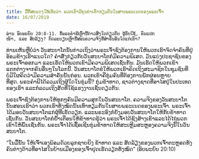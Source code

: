 ```yaml
---
title: ມື້ທີ່ສະແດງໃຫ້ເຫັນວ່າ ພວກເຮົາມີຄຸນຄ່າເທົ່າທຽມກັນໃນສາຍພຣະເນດຂອງພຣະເຈົ້າ
date: 16/07/2019
---
```


`ອ່ານ ອົບພະຍົບ 20:8-11. ຂໍ້ພຣະຄຳພີເຫຼົ່ານີ້ກ່າວສິ່ງໃດກ່ຽວກັບ ຜູ້ຮັບໃຊ້, ຄົນແປກໜ້າ, ແລະ ສັດລ້ຽງ? ກົດລະບຽບເຫຼົ່ານີ້ສອນຄວາມຈິງທີ່ສຳຄັນອັນໃດແກ່ເຮົາ?`

ທ່ານເຫັນຫຼືບໍ່ວ່າ ວັນສະບາໂຕນັ້ນກ່າວເຖິງວ່າພຣະເຈົ້າຊົງຕ້ອງການໃຫ້ພວກເຮົາຈົດຈຳຄົນທີ່ຢູ່ອ້ອມຂ້າງເຮົາແນວໃດ? ຄຳສັ່ງກ່ຽວກັບວັນສະບາໂຕກໍມີຄວາມພິເສດ. ມັນແບ່ງປະຊາຊົນຂອງພຣະເຈົ້າອອກມາ ແລະເຮັດໃຫ້ພວກເຂົາມີຄວາມພິເສດເຊັ່ນກັນ. ມັນເຮັດໃຫ້ພວກເຂົາແຕກຕ່າງຈາກຄົນອື່ນໆໃນໂລກນີ້. ວັນສະບາໂຕຂໍໃຫ້ພວກເຮົາຄິດເຖິງສະມາຊິກໃນຊຸມຊົນທີ່ບໍ່ມີໃຜຄິດວ່າມີຄວາມສຳຄັນນັ້ນກ່ອນ. ພວກເຂົາຄືກຸ່ມຄົນທີ່ຕ້ອງການພັກຜ່ອນຫຼາຍທີ່ສຸດ. ພຣະຄຳພີໄດ້ລວມເຖິງຜູ້ໃດໃນກຸ່ມນີ້? ກຸ່ມຂ້າທາດ, ຊາວຕ່າງຊາດທີ່ອາໄສຢູ່ໃນປະເທດຂອງເຮົາ ແລະກໍລວມເຖິງສັດທີ່ໃຊ້ແຮງງານເຊັ່ນດຽວກັນ.

ພຣະເຈົ້າຊົງຕ້ອງການໃຫ້ທຸກໆຄົນມີຄວາມສຸກໃນວັນສະບາໂຕ. ຄວາມຈິງຂອງວັນສະບາໂຕນັ້ນສອນເຮົາວ່າ ພວກເຮົາທັງໝົດນັ້ນເທົ່າທຽມກັນໃນສາຍພຣະເນດຂອງພຣະເຈົ້າ. ພຣະເຈົ້າໄດ້ມອບວັນສະບາໂຕແກ່ຜູ້ທີ່ເຮັດວຽກ. ແລະພຣະອົງກໍຍັງມອບວັນສະບາໂຕໃຫ້ກັບຂ້າທາດເຊັ່ນກັນ. ວັນສະບາໂຕກໍຢ້ຳເຕືອນໃຫ້ຂ້າທາດຮູ້ວ່າ ພຣະເຈົ້າໄດ້ຊົງສ້າງເຂົາແລະໄດ້ໄຖ່ພວກເຂົາໃຫ້ພົ້ນເຊັ່ນກັນ. ພຣະເຈົ້າໄດ້ເຊື້ອເຊີນກຸ່ມຂ້າທາດໃຫ້ສະເຫຼີມສະຫຼອງຄວາມຈິງນີ້ໃນວັນສະບາໂຕ.

“ໃນມື້ນັ້ນ ໃຫ້ເຈົ້າເອງພ້ອມດ້ວຍລູກຊາຍຍິງ ຂ້າທາດ ແລະ ສັດລ້ຽງຂອງພວກເຈົ້າຕະຫຼອດທັງຄົນຕ່າງດ້າວທີ່ອາໄສໃນບ້ານເມືອງຂອງເຈົ້າຢຸດເຮັດວຽກທັງໝົດ” (ອົບພະຍົບ 20:10)